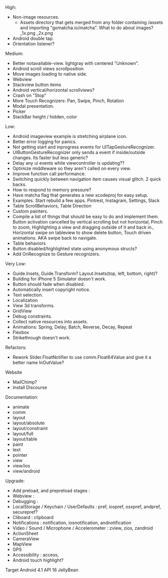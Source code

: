 High:
* Non-image resources.
    * Assets directory that gets merged from any folder containing /assets and importing "gomatcha.io/matcha". What to do about images? _1x.png _2x.png
* Android double tap.
* Orientation listener?

Medium:
* Better notavailable-view. lightgray with centered "Unknown".
* Android scroll views scrollposition
* Move images loading to native side.
* Webview
* Stackview button items
* Android vertical/horizontal scrollviews?
* Crash on "Stop"
* More Touch Recognizers: Pan, Swipe, Pinch, Rotation
* Modal presentation.
* Picker
* StackBar height / hidden, color

Low:
* Android imageview example is stretching airplane icon.
* Better error logging for panics.
* Not getting start and inprogress events for UITapGestureRecognizer.
* UIButtonGestureRecognizer only sends a event if inside/outside changes. Its faster but less generic?
* Delay any ui events while viewcontroller is updating??
* Optimize middleware so they aren't called on every view.
* Improve function call performance.
* Switching quickly between navigation item causes visual glitch. 2 quick backs.
* How to respond to memory pressure?
* Have matcha flag that generates a new xcodeproj for easy setup.
* Examples. Start rebuild a few apps. Pintrest, Instagram, Settings, Slack
* Table ScrollBehaviors, Table Direction
* Custom painters.
* Compile a list of things that should be easy to do and implement them. Button activation cancelled by vertical scrolling but not horizontal, Pinch to zoom, Highlighting a view and dragging outside of it and back in., Horizontal swipe on tableview to show delete button, Touch driven animations. AKA swipe back to navigate.
* Table behaviors
* Button disabled/highlighted state using anonymous structs?
* Add OnRecognize to Gesture recognizers.

Very Low:
* Guide.Insets, Guide.Transform? Layout.Insets(top, left, bottom, right)?
* Building for iPhone 5 Simulator doesn't work.
* Button should fade when disabled.
* Automatically insert copyright notice.
* Text selection.
* Localization
* View 3d transforms.
* GridView
* Debug constraints.
* Collect native resources into assets.
* Animations: Spring, Delay, Batch, Reverse, Decay, Repeat
* Flexbox
* Strikethrough doesn't work.

Refactors:
* Rework Slider.FloatNotifier to use comm.Float64Value and give it a better name InOutValue?

Website
* MailChimp?
* Install Discourse

Documentation:
* animate
* comm
* layout
* layout/absolute
* layout/constraint
* layout/full
* layout/table
* paint
* text
* pointer
* view
* view/ios
* view/android

Upgrade:
* Add preload, and prepreload stages :
* Webview : 
* Debugging : 
* LocalStorage / Keychain / UserDefaults : pref, iospref, osxpref, andpref, securepref?
* Cliboard : clipboard
* Notifications : notification, iosnotification, andnotification
* Video / Sound / Microphone / Accelerometer : zview, zios, zandroid
* ActionSheet
* CameraView
* MapView
* GPS
* Accessibility : access, 
* Android touch highlight?

Target Android 4.1 API 16 JellyBean